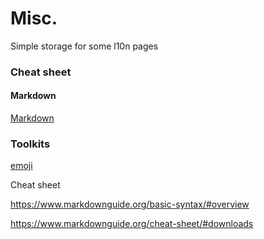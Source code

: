 # Misc.

Simple storage for some l10n pages

### Cheat sheet

#### Markdown

[Markdown](https://github.com/MATsxm/Misc-L10N/blob/main/markdownCheatSheet.md)

### Toolkits

[emoji](https://gist.github.com/rxaviers/7360908)

Cheat sheet

https://www.markdownguide.org/basic-syntax/#overview


https://www.markdownguide.org/cheat-sheet/#downloads

